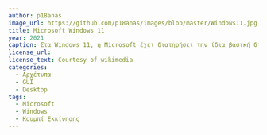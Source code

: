 ```yaml
---
author: p18anas
image_url: https://github.com/p18anas/images/blob/master/Windows11.jpg
title: Microsoft Windows 11
year: 2021
caption: Στα Windows 11, η Microsoft έχει διατηρήσει την ίδια βασική διάταξη αλλά με ένα σημαντικό επανασχεδιασμό.
license_url:
license_text: Courtesy of wikimedia
categories:
  - Αρχέτυπα
  - GUI
  - Desktop
tags:
  - Microsoft
  - Windows
  - Κουμπί Εκκίνησης 
---
```

